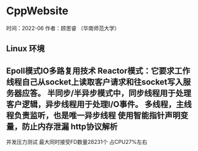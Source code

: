 # CppWebsite
时间：2022-06
作者：顾思睿    （华南师范大学）

Linux 环境
-----------------------------------------------------------------------------
Epoll模式IO多路复用技术
Reactor模式：它要求工作线程自己从socket上读取客户请求和往socket写入服务器应答。
半同步/半异步模式中，同步线程用于处理客户逻辑，异步线程用于处理I/O事件。
多线程，主线程负责监听，也是唯一异步线程
使用智能指针声明变量，防止内存泄漏
http协议解析
------------------------------------------------------------------------------
并发压力测试
最大同时接受FD数量28231个
占CPU27%左右